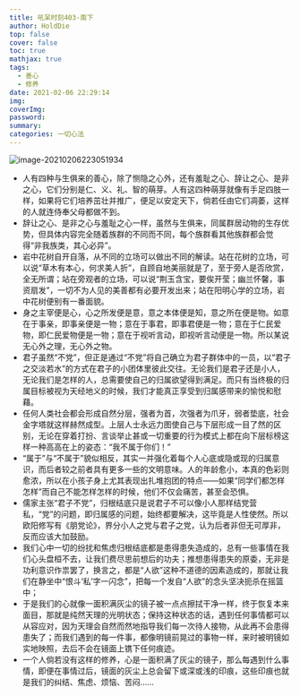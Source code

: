```yaml
---
title: 吼呆时刻403-南下
author: HoldDie
top: false
cover: false
toc: true
mathjax: true
tags:
  - 善心
  - 修养
date: 2021-02-06 22:29:14
img:
coverImg:
password:
summary:
categories: 一切心法
---
```


![image-20210206223051934](https://cdn.jsdelivr.net/gh/HoldDie/img1/20210206223052.png)

- 人有四种与生俱来的善心，除了恻隐之心外，还有羞耻之心、辞让之心、是非之心，它们分别是仁、义、礼、智的萌芽。人有这四种萌芽就像有手足四肢一样，如果将它们培养茁壮并推广，便足以安定天下，倘若任由它们凋萎，这样的人就连侍奉父母都做不到。
- 辞让之心、是非之心与羞耻之心一样，虽然与生俱来，同属群居动物的生存优势，但具体内容完全随着族群的不同而不同，每个族群看其他族群都会觉得“非我族类，其心必异”。
- 岩中花树自开自落，从不同的立场可以做出不同的解读。站在花树的立场，可以说“草木有本心，何求美人折”，自顾自地美丽就是了，至于旁人是否欣赏，全无所谓；站在旁观者的立场，可以说“荆玉含宝，要俟开莹；幽兰怀馨，事资扇发”，一切不为人见的美善都有必要开发出来；站在阳明心学的立场，岩中花树便别有一番面貌。
- 身之主宰便是心，心之所发便是意，意之本体便是知，意之所在便是物。如意在于事亲，即事亲便是一物；意在于事君，即事君便是一物；意在于仁民爱物，即仁民爱物便是一物；意在于视听言动，即视听言动便是一物。所以某说无心外之理，无心外之物。
- 君子虽然“不党”，但正是通过“不党”将自己确立为君子群体中的一员，以“君子之交淡若水”的方式在君子的小团体里彼此交往。无论我们是君子还是小人，无论我们是怎样的人，总需要使自己的归属欲望得到满足。而只有当终极的归属目标被视为天经地义的时候，我们才能真正享受到归属感带来的愉悦和慰藉。
- 任何人类社会都会形成自然分层，强者为首，次强者为爪牙，弱者垫底，社会金字塔就这样赫然成型。上层人士永远力图使自己与下层形成一目了然的区别，无论在穿着打扮、言谈举止甚或一切重要的行为模式上都在向下层标榜这样一种高高在上的姿态：“我不属于你们！”
- “属于”与“不属于”貌似相反，其实一并强化着每个人心底或隐或现的归属意识，而后者较之前者具有更多一些的文明意味。人的年龄愈小，本真的色彩则愈浓，所以在小孩子身上尤其表现出扎堆抱团的特点——如果“同学们都怎样怎样”而自己不能怎样怎样的时候，他们不仅会痛苦，甚至会恐惧。
- 儒家主张“君子不党”，归根结底只是说君子不可以像小人那样结党营私，“党”的问题，即归属感的问题，始终都要解决，这毕竟是人性使然。所以欧阳修写有《朋党论》，界分小人之党与君子之党，认为后者非但无可厚非，反而应该大加鼓励。
- 我们心中一切的纷扰和焦虑归根结底都是患得患失造成的，总有一些事情在我们心头盘桓不去，让我们费尽思前想后的功夫；推想患得患失的原委，无非是功利意识作祟罢了，换言之，都是“人欲”这种不道德的因素造成的，那就让我们在静坐中“恨斗‘私’字一闪念”，把每一个发自“人欲”的念头坚决扼杀在摇篮中；
- 于是我们的心就像一面积满灰尘的镜子被一点点擦拭干净一样，终于恢复本来面目，那就是纯然天理的光明状态；保持这种状态的话，遇到任何事情都可以从容应对，因为天理会自然而然地指导我们每一次待人接物，从此再不会患得患失了；而我们遇到的每一件事，都像明镜前晃过的事物一样，来时被明镜如实地映照，去后不会在镜面上镌下任何痕迹。
- 一个人倘若没有这样的修养，心是一面积满了灰尘的镜子，那么每遇到什么事情，即便在事情过后，镜面的灰尘上总会留下或深或浅的印痕，这些印痕也就是我们的纠结、焦虑、烦恼、苦闷……